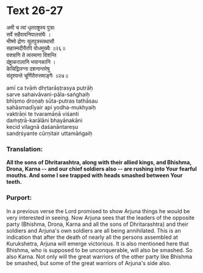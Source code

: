 # Text 26-27

अमी च त्वां धृतराष्ट्रस्य पुत्राः  
सर्वे सहैवावनिपालसंघैः ।  
भीष्मो द्रोणः सूतपुत्रस्तथासौ  
सहास्मदीयैरपि योधमुख्यैः ॥२६॥  
वक्त्राणि ते त्वरमाणा विशन्ति  
दंष्ट्राकरालानि भयानकानि ।  
केचिद्विलग्ना दशनान्तरेषु  
संदृश्यन्ते चूर्णितैरुत्तमाङ्गैः ॥२७॥

amī ca tvāḿ dhṛtarāṣṭrasya putrāḥ  
sarve sahaivāvani-pāla-sańghaiḥ  
bhīṣmo droṇaḥ sūta-putras tathāsau  
sahāsmadīyair api yodha-mukhyaiḥ  
vaktrāṇi te tvaramāṇā viśanti  
daḿṣṭrā-karālāni bhayānakāni  
kecid vilagnā daśanāntareṣu  
sandṛśyante cūrṇitair uttamāńgaiḥ



### Translation:

**All the sons of Dhritarashtra, along with their allied kings, and Bhishma, Drona, Karna -- and our chief soldiers also -- are rushing into Your fearful mouths. And some I see trapped with heads smashed between Your teeth.**

### Purport:

In a previous verse the Lord promised to show Arjuna things he would be very interested in seeing. Now Arjuna sees that the leaders of the opposite party (Bhishma, Drona, Karna and all the sons of Dhritarashtra) and their soldiers and Arjuna's own soldiers are all being annihilated. This is an indication that after the death of nearly all the persons assembled at Kurukshetra, Arjuna will emerge victorious. It is also mentioned here that Bhishma, who is supposed to be unconquerable, will also be smashed. So also Karna. Not only will the great warriors of the other party like Bhishma be smashed, but some of the great warriors of Arjuna's side also.